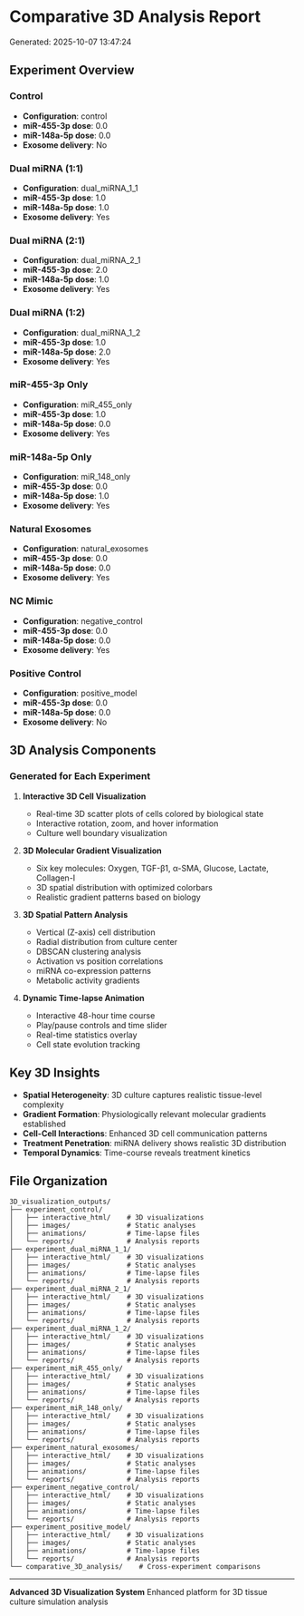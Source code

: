 # Comparative 3D Analysis Report

Generated: 2025-10-07 13:47:24

## Experiment Overview

### Control
- **Configuration**: control
- **miR-455-3p dose**: 0.0
- **miR-148a-5p dose**: 0.0
- **Exosome delivery**: No

### Dual miRNA (1:1)
- **Configuration**: dual_miRNA_1_1
- **miR-455-3p dose**: 1.0
- **miR-148a-5p dose**: 1.0
- **Exosome delivery**: Yes

### Dual miRNA (2:1)
- **Configuration**: dual_miRNA_2_1
- **miR-455-3p dose**: 2.0
- **miR-148a-5p dose**: 1.0
- **Exosome delivery**: Yes

### Dual miRNA (1:2)
- **Configuration**: dual_miRNA_1_2
- **miR-455-3p dose**: 1.0
- **miR-148a-5p dose**: 2.0
- **Exosome delivery**: Yes

### miR-455-3p Only
- **Configuration**: miR_455_only
- **miR-455-3p dose**: 1.0
- **miR-148a-5p dose**: 0.0
- **Exosome delivery**: Yes

### miR-148a-5p Only
- **Configuration**: miR_148_only
- **miR-455-3p dose**: 0.0
- **miR-148a-5p dose**: 1.0
- **Exosome delivery**: Yes

### Natural Exosomes
- **Configuration**: natural_exosomes
- **miR-455-3p dose**: 0.0
- **miR-148a-5p dose**: 0.0
- **Exosome delivery**: Yes

### NC Mimic
- **Configuration**: negative_control
- **miR-455-3p dose**: 0.0
- **miR-148a-5p dose**: 0.0
- **Exosome delivery**: Yes

### Positive Control
- **Configuration**: positive_model
- **miR-455-3p dose**: 0.0
- **miR-148a-5p dose**: 0.0
- **Exosome delivery**: No

## 3D Analysis Components

### Generated for Each Experiment
1. **Interactive 3D Cell Visualization**
   - Real-time 3D scatter plots of cells colored by biological state
   - Interactive rotation, zoom, and hover information
   - Culture well boundary visualization

2. **3D Molecular Gradient Visualization**
   - Six key molecules: Oxygen, TGF-β1, α-SMA, Glucose, Lactate, Collagen-I
   - 3D spatial distribution with optimized colorbars
   - Realistic gradient patterns based on biology

3. **3D Spatial Pattern Analysis**
   - Vertical (Z-axis) cell distribution
   - Radial distribution from culture center
   - DBSCAN clustering analysis
   - Activation vs position correlations
   - miRNA co-expression patterns
   - Metabolic activity gradients

4. **Dynamic Time-lapse Animation**
   - Interactive 48-hour time course
   - Play/pause controls and time slider
   - Real-time statistics overlay
   - Cell state evolution tracking

## Key 3D Insights

- **Spatial Heterogeneity**: 3D culture captures realistic tissue-level complexity
- **Gradient Formation**: Physiologically relevant molecular gradients established
- **Cell-Cell Interactions**: Enhanced 3D cell communication patterns
- **Treatment Penetration**: miRNA delivery shows realistic 3D distribution
- **Temporal Dynamics**: Time-course reveals treatment kinetics

## File Organization

```
3D_visualization_outputs/
├── experiment_control/
│   ├── interactive_html/    # 3D visualizations
│   ├── images/              # Static analyses
│   ├── animations/          # Time-lapse files
│   └── reports/             # Analysis reports
├── experiment_dual_miRNA_1_1/
│   ├── interactive_html/    # 3D visualizations
│   ├── images/              # Static analyses
│   ├── animations/          # Time-lapse files
│   └── reports/             # Analysis reports
├── experiment_dual_miRNA_2_1/
│   ├── interactive_html/    # 3D visualizations
│   ├── images/              # Static analyses
│   ├── animations/          # Time-lapse files
│   └── reports/             # Analysis reports
├── experiment_dual_miRNA_1_2/
│   ├── interactive_html/    # 3D visualizations
│   ├── images/              # Static analyses
│   ├── animations/          # Time-lapse files
│   └── reports/             # Analysis reports
├── experiment_miR_455_only/
│   ├── interactive_html/    # 3D visualizations
│   ├── images/              # Static analyses
│   ├── animations/          # Time-lapse files
│   └── reports/             # Analysis reports
├── experiment_miR_148_only/
│   ├── interactive_html/    # 3D visualizations
│   ├── images/              # Static analyses
│   ├── animations/          # Time-lapse files
│   └── reports/             # Analysis reports
├── experiment_natural_exosomes/
│   ├── interactive_html/    # 3D visualizations
│   ├── images/              # Static analyses
│   ├── animations/          # Time-lapse files
│   └── reports/             # Analysis reports
├── experiment_negative_control/
│   ├── interactive_html/    # 3D visualizations
│   ├── images/              # Static analyses
│   ├── animations/          # Time-lapse files
│   └── reports/             # Analysis reports
├── experiment_positive_model/
│   ├── interactive_html/    # 3D visualizations
│   ├── images/              # Static analyses
│   ├── animations/          # Time-lapse files
│   └── reports/             # Analysis reports
└── comparative_3D_analysis/    # Cross-experiment comparisons
```

---

**Advanced 3D Visualization System**
Enhanced platform for 3D tissue culture simulation analysis
